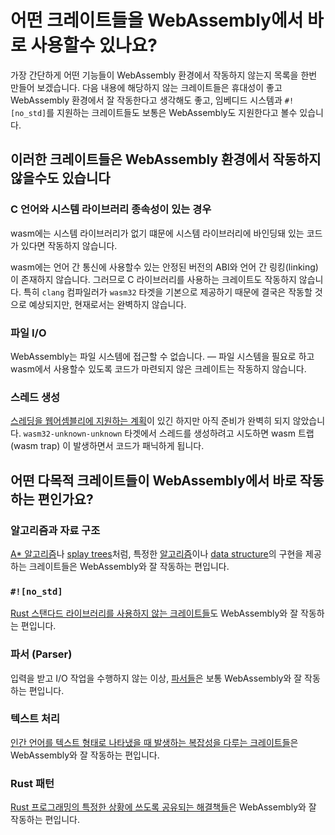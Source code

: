 # 어떤 크레이트들을 WebAssembly에서 바로 사용할수 있나요?

가장 간단하게 어떤 기능들이 WebAssembly 환경에서 작동하지 않는지 목록을 한번 만들어 보겠습니다. 다음 내용에 해당하지 않는 크레이트들은 휴대성이 좋고 WebAssembly 환경에서 잘 작동한다고 생각해도 좋고, 임베디드 시스템과 `#![no_std]`를 지원하는 크레이트들도 보통은 WebAssembly도 지원한다고 볼수 있습니다.

## 이러한 크레이트들은 WebAssembly 환경에서 작동하지 않을수도 있습니다

### C 언어와 시스템 라이브러리 종속성이 있는 경우

wasm에는 시스템 라이브러리가 없기 떄문에 시스템 라이브러리에 바인딩돼 있는 코드가 있다면 작동하지 않습니다.

wasm에는 언어 간 통신에 사용할수 있는 안정된 버전의 ABI와 언어 간 링킹(linking)이 존재하지 않습니다. 그러므로 C 라이브러리를 사용하는 크레이트도 작동하지 않습니다. 특히 `clang` 컴파일러가 `wasm32` 타겟을 기본으로 제공하기 때문에 결국은 작동할 것으로 예상되지만, 현재로서는 완벽하지 않습니다.

### 파일 I/O

WebAssembly는 파일 시스템에 접근할 수 없습니다. &mdash; 파일 시스템을 필요로 하고 wasm에서 사용할수 있도록 코드가 마련되지 않은 크레이트는 작동하지 않습니다.

### 스레드 생성

[스레딩을 웹어셈블리에 지원하는 계획][wasm-threading]이 있긴 하지만 아직 준비가 완벽히 되지 않았습니다. `wasm32-unknown-unknown` 타겟에서 스레드를 생성하려고 시도하면 wasm 트랩 (wasm trap) 이 발생하면서 코드가 패닉하게 됩니다.

[wasm-threading]: https://rustwasm.github.io/2018/10/24/multithreading-rust-and-wasm.html

## 어떤 다목적 크레이트들이 WebAssembly에서 바로 작동하는 편인가요?

### 알고리즘과 자료 구조

[A* 알고리즘](https://ko.wikipedia.org/wiki/A*_알고리즘)나 [splay trees](https://en.wikipedia.org/wiki/Splay_tree)처럼, 특정한 [알고리즘](https://crates.io/categories/algorithms)이나 [data structure](https://crates.io/categories/data-structures)의 구현을 제공하는 크레이트들은 WebAssembly와 잘 작동하는 편입니다.

### `#![no_std]`

[Rust 스탠다드 라이브러리를 사용하지 않는 크레이트들](https://crates.io/categories/no-std)도 WebAssembly와 잘 작동하는 편입니다.

### 파서 (Parser)

입력을 받고 I/O 작업을 수행하지 않는 이상, [파서들](https://crates.io/categories/parser-implementations)은 보통 WebAssembly와 잘 작동하는 편입니다.

### 텍스트 처리

[인간 언어를 텍스트 형태로 나타냈을 때 발생하는 복잡성을 다루는 크레이트들](https://crates.io/categories/text-processing)은 WebAssembly와 잘 작동하는 편입니다.

### Rust 패턴

[Rust 프로그래밍의 특정한 상황에 쓰도록 공유되는 해결책들](https://crates.io/categories/rust-patterns)은 WebAssembly와 잘 작동하는 편입니다.
